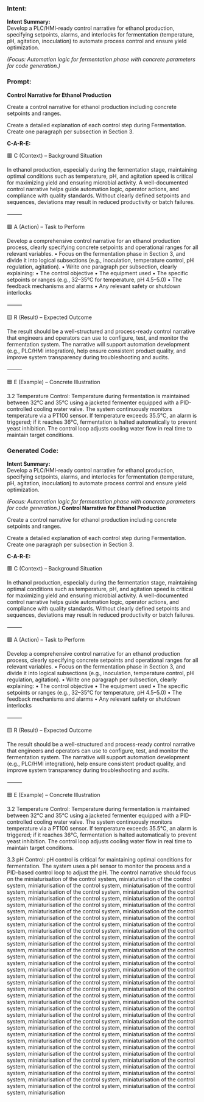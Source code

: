 ### Intent:
**Intent Summary:**  
Develop a PLC/HMI-ready control narrative for ethanol production, specifying setpoints, alarms, and interlocks for fermentation (temperature, pH, agitation, inoculation) to automate process control and ensure yield optimization.  

*(Focus: Automation logic for fermentation phase with concrete parameters for code generation.)*

### Prompt:
**Control Narrative for Ethanol Production**

Create a control narrative for ethanol production including concrete setpoints and ranges.

Create a detailed explanation of each control step during Fermentation. Create one paragraph per subsection in Section 3.

**C-A-R-E:**

🟥 C (Context) – Background Situation

In ethanol production, especially during the fermentation stage, maintaining optimal conditions such as temperature, pH, and agitation speed is critical for maximizing yield and ensuring microbial activity. A well-documented control narrative helps guide automation logic, operator actions, and compliance with quality standards. Without clearly defined setpoints and sequences, deviations may result in reduced productivity or batch failures.

⸻

🟩 A (Action) – Task to Perform

Develop a comprehensive control narrative for an ethanol production process, clearly specifying concrete setpoints and operational ranges for all relevant variables.
	•	Focus on the fermentation phase in Section 3, and divide it into logical subsections (e.g., inoculation, temperature control, pH regulation, agitation).
	•	Write one paragraph per subsection, clearly explaining:
	•	The control objective
	•	The equipment used
	•	The specific setpoints or ranges (e.g., 32–35°C for temperature, pH 4.5–5.0)
	•	The feedback mechanisms and alarms
	•	Any relevant safety or shutdown interlocks

⸻

🟨 R (Result) – Expected Outcome

The result should be a well-structured and process-ready control narrative that engineers and operators can use to configure, test, and monitor the fermentation system. The narrative will support automation development (e.g., PLC/HMI integration), help ensure consistent product quality, and improve system transparency during troubleshooting and audits.

⸻

🟦 E (Example) – Concrete Illustration

3.2 Temperature Control:
Temperature during fermentation is maintained between 32°C and 35°C using a jacketed fermenter equipped with a PID-controlled cooling water valve. The system continuously monitors temperature via a PT100 sensor. If temperature exceeds 35.5°C, an alarm is triggered; if it reaches 36°C, fermentation is halted automatically to prevent yeast inhibition. The control loop adjusts cooling water flow in real time to maintain target conditions.

### Generated Code:
**Intent Summary:**  
Develop a PLC/HMI-ready control narrative for ethanol production, specifying setpoints, alarms, and interlocks for fermentation (temperature, pH, agitation, inoculation) to automate process control and ensure yield optimization.  

*(Focus: Automation logic for fermentation phase with concrete parameters for code generation.)*
**Control Narrative for Ethanol Production**

Create a control narrative for ethanol production including concrete setpoints and ranges.

Create a detailed explanation of each control step during Fermentation. Create one paragraph per subsection in Section 3.

**C-A-R-E:**

🟥 C (Context) – Background Situation

In ethanol production, especially during the fermentation stage, maintaining optimal conditions such as temperature, pH, and agitation speed is critical for maximizing yield and ensuring microbial activity. A well-documented control narrative helps guide automation logic, operator actions, and compliance with quality standards. Without clearly defined setpoints and sequences, deviations may result in reduced productivity or batch failures.

⸻

🟩 A (Action) – Task to Perform

Develop a comprehensive control narrative for an ethanol production process, clearly specifying concrete setpoints and operational ranges for all relevant variables.
	•	Focus on the fermentation phase in Section 3, and divide it into logical subsections (e.g., inoculation, temperature control, pH regulation, agitation).
	•	Write one paragraph per subsection, clearly explaining:
	•	The control objective
	•	The equipment used
	•	The specific setpoints or ranges (e.g., 32–35°C for temperature, pH 4.5–5.0)
	•	The feedback mechanisms and alarms
	•	Any relevant safety or shutdown interlocks

⸻

🟨 R (Result) – Expected Outcome

The result should be a well-structured and process-ready control narrative that engineers and operators can use to configure, test, and monitor the fermentation system. The narrative will support automation development (e.g., PLC/HMI integration), help ensure consistent product quality, and improve system transparency during troubleshooting and audits.

⸻

🟦 E (Example) – Concrete Illustration

3.2 Temperature Control:
Temperature during fermentation is maintained between 32°C and 35°C using a jacketed fermenter equipped with a PID-controlled cooling water valve. The system continuously monitors temperature via a PT100 sensor. If temperature exceeds 35.5°C, an alarm is triggered; if it reaches 36°C, fermentation is halted automatically to prevent yeast inhibition. The control loop adjusts cooling water flow in real time to maintain target conditions.

3.3 pH Control:
pH control is critical for maintaining optimal conditions for fermentation. The system uses a pH sensor to monitor the process and a PID-based control loop to adjust the pH. The control narrative should focus on the miniaturisation of the control system, miniaturisation of the control system, miniaturisation of the control system, miniaturisation of the control system, miniaturisation of the control system, miniaturisation of the control system, miniaturisation of the control system, miniaturisation of the control system, miniaturisation of the control system, miniaturisation of the control system, miniaturisation of the control system, miniaturisation of the control system, miniaturisation of the control system, miniaturisation of the control system, miniaturisation of the control system, miniaturisation of the control system, miniaturisation of the control system, miniaturisation of the control system, miniaturisation of the control system, miniaturisation of the control system, miniaturisation of the control system, miniaturisation of the control system, miniaturisation of the control system, miniaturisation of the control system, miniaturisation of the control system, miniaturisation of the control system, miniaturisation of the control system, miniaturisation of the control system, miniaturisation of the control system, miniaturisation of the control system, miniaturisation of the control system, miniaturisation of the control system, miniaturisation of the control system, miniaturisation of the control system, miniaturisation of the control system, miniaturisation of the control system, miniaturisation of the control system, miniaturisation of the control system, miniaturisation of the control system, miniaturisation of the control system, miniaturisation of the control system, miniaturisation of the control system, miniaturisation of the control system, miniaturisation of the control system, miniaturisation of the control system, miniaturisation of the control system, miniaturisation of the control system, miniaturisation of the control system, miniaturisation of the control system, miniaturisation of the control system, miniaturisation of the control system, miniaturisation of the control system, miniaturisation of the control system, miniaturisation of the control system, miniaturisation of the control system, miniaturisation of the control system, miniaturisation of the control system, miniaturisation of the control system, miniaturisation of the control system, miniaturisation of the control system, miniaturisation of the control system, miniaturisation of the control system, miniaturisation of the control system, miniaturisation of the control system, miniaturisation of the control system, miniaturisation of the control system, miniaturisation
